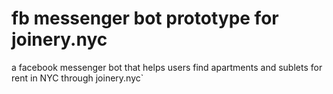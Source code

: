 # fb messenger bot prototype for joinery.nyc
a facebook messenger bot that helps users find apartments and sublets for rent in NYC through joinery.nyc`
